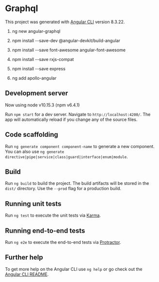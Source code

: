 # Graphql

This project was generated with [Angular CLI](https://github.com/angular/angular-cli) version 8.3.22.

1. ng new angular-graphql

2. npm install --save-dev @angular-devkit/build-angular

3. npm install --save font-awesome angular-font-awesome

4. npm install --save rxjs-compat

5. npm install --save express

6. ng add apollo-angular

## Development server

Now using node v10.15.3 (npm v6.4.1)

Run `npm start` for a dev server. Navigate to `http://localhost:4200/`. The app will automatically reload if you change any of the source files.

## Code scaffolding

Run `ng generate component component-name` to generate a new component. You can also use `ng generate directive|pipe|service|class|guard|interface|enum|module`.

## Build

Run `ng build` to build the project. The build artifacts will be stored in the `dist/` directory. Use the `--prod` flag for a production build.

## Running unit tests

Run `ng test` to execute the unit tests via [Karma](https://karma-runner.github.io).

## Running end-to-end tests

Run `ng e2e` to execute the end-to-end tests via [Protractor](http://www.protractortest.org/).

## Further help

To get more help on the Angular CLI use `ng help` or go check out the [Angular CLI README](https://github.com/angular/angular-cli/blob/master/README.md).
